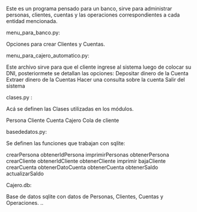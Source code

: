 Este es un programa pensado para un banco, sirve para administrar personas, clientes, cuentas y las operaciones correspondientes a cada entidad mencionada.


menu_para_banco.py: 

Opciones para crear Clientes y Cuentas.


menu_para_cajero_automatico.py: 

Este archivo sirve para que el cliente ingrese al sistema luego de colocar su DNI, posteriormete se detallan las opciones:
Depositar dinero de la Cuenta
Extraer dinero de la Cuentas
Hacer una consulta sobre la cuenta
Salir del sistema

clases.py : 

Acá se definen las Clases utilizadas en los módulos.

Persona
Cliente
Cuenta
Cajero
Cola de cliente

basededatos.py:

Se definen las funciones que trabajan con sqlite:

crearPersona
obtenerIdPersona
imprimirPersonas
obtenerPersona
crearCliente
obtenerIdCliente
obtenerCliente
imprimir
bajaCliente
crearCuenta
obtenerDatoCuenta
obtenerCuenta
obtenerSaldo
actualizarSaldo

Cajero.db: 

Base de datos sqlite con datos de Personas, Clientes, Cuentas y Operaciones.
..